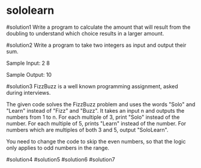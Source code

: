 # sololearn

#solution1
Write a program to calculate the amount that will result from the doubling to understand which choice results in a larger amount.

#solution2
Write a program to take two integers as input and output their sum. 

Sample Input:
2 
8

Sample Output: 
10


#solution3
FizzBuzz is a well known programming assignment, asked during interviews.

The given code solves the FizzBuzz problem and uses the words "Solo" and "Learn" instead of "Fizz" and "Buzz". 
It takes an input n and outputs the numbers from 1 to n.
For each multiple of 3, print "Solo" instead of the number. 
For each multiple of 5, prints "Learn" instead of the number. 
For numbers which are multiples of both 3 and 5, output "SoloLearn". 

You need to change the code to skip the even numbers, so that the logic only applies to odd numbers in the range.


#solution4
#solution5
#solution6
#solution7